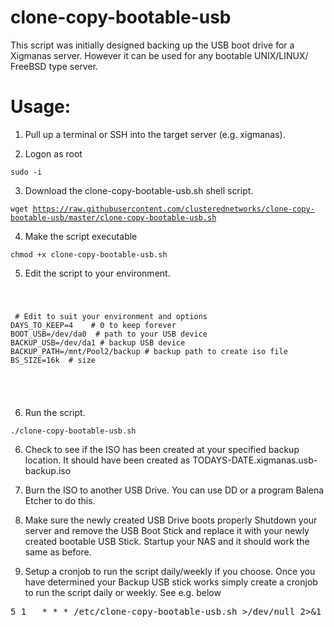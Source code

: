 # clone-copy-bootable-usb
This script was initially designed backing up the USB boot drive for a Xigmanas server.
However it can be used for any bootable UNIX/LINUX/ FreeBSD type server.

# Usage:

1. Pull up a terminal or SSH into the target server (e.g. xigmanas).

2. Logon as root

<code>sudo -i</code>

3. Download the clone-copy-bootable-usb.sh shell script.

<code>wget https://raw.githubusercontent.com/clusterednetworks/clone-copy-bootable-usb/master/clone-copy-bootable-usb.sh</code>

4. Make the script executable

<code>chmod +x clone-copy-bootable-usb.sh</code>

5. Edit the script to your environment.
<code>
 <pre>
 # Edit to suit your environment and options
DAYS_TO_KEEP=4    # 0 to keep forever
BOOT_USB=/dev/da0  # path to your USB device
BACKUP_USB=/dev/da1 # backup USB device
BACKUP_PATH=/mnt/Pool2/backup # backup path to create iso file
BS_SIZE=16k  # size 
  </pre>
  </code>

6. Run the script.

<code>./clone-copy-bootable-usb.sh</code>

6. Check to see if the ISO has been created at your specified backup location.
It should have been created as TODAYS-DATE.xigmanas.usb-backup.iso

7. Burn the ISO to another USB Drive.
You can use DD or a program Balena Etcher to do this.

8. Make sure the newly created USB Drive boots properly
Shutdown your server and remove the USB Boot Stick and replace it with your newly created bootable USB Stick.   Startup your NAS and it should work the same as before.

9. Setup a cronjob to run the script daily/weekly if you choose.
Once you have determined your Backup USB stick works simply create a cronjob to run the script daily or weekly.  See e.g. below
<pre>
5 1   * * * /etc/clone-copy-bootable-usb.sh >/dev/null 2>&1
</pre>

